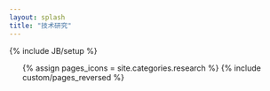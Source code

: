 ```yaml
---
layout: splash
title: "技术研究"
---
```

{% include JB/setup %}


<ul class="thumbnails">
  {% assign pages_icons = site.categories.research %}
  {% include custom/pages_reversed %}
</ul>

